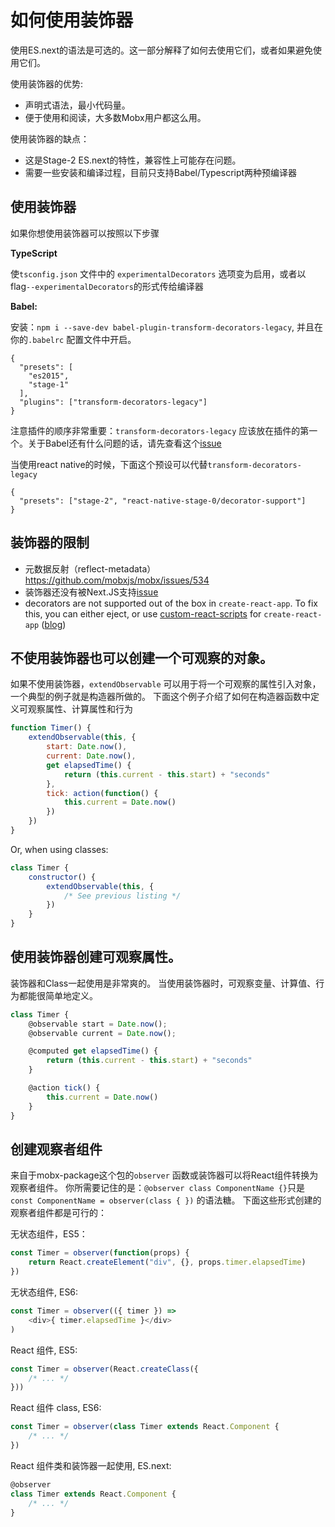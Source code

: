 # 如何使用装饰器

使用ES.next的语法是可选的。这一部分解释了如何去使用它们，或者如果避免使用它们。

使用装饰器的优势:
* 声明式语法，最小代码量。
* 便于使用和阅读，大多数Mobx用户都这么用。


使用装饰器的缺点：
* 这是Stage-2 ES.next的特性，兼容性上可能存在问题。
* 需要一些安装和编译过程，目前只支持Babel/Typescript两种预编译器

## 使用装饰器

如果你想使用装饰器可以按照以下步骤

**TypeScript**

使`tsconfig.json` 文件中的 `experimentalDecorators` 选项变为启用，或者以flag`--experimentalDecorators`的形式传给编译器

**Babel:**

安装：`npm i --save-dev babel-plugin-transform-decorators-legacy`,
并且在你的`.babelrc` 配置文件中开启。

```
{
  "presets": [
    "es2015",
    "stage-1"
  ],
  "plugins": ["transform-decorators-legacy"]
}
```

注意插件的顺序非常重要：`transform-decorators-legacy` 应该放在插件的第一个。关于Babel还有什么问题的话，请先查看这个[issue](https://github.com/mobxjs/mobx/issues/105)


当使用react native的时候，下面这个预设可以代替`transform-decorators-legacy`
```
{
  "presets": ["stage-2", "react-native-stage-0/decorator-support"]
}
```

## 装饰器的限制

* 元数据反射（reflect-metadata） https://github.com/mobxjs/mobx/issues/534
* 装饰器还没有被Next.JS支持[issue](https://github.com/zeit/next.js/issues/26)
* decorators are not supported out of the box in `create-react-app`. To fix this, you can either eject, or use [custom-react-scripts](https://www.npmjs.com/package/custom-react-scripts) for `create-react-app` ([blog](https://medium.com/@kitze/configure-create-react-app-without-ejecting-d8450e96196a#.n6xx12p5c))


## 不使用装饰器也可以创建一个可观察的对象。
如果不使用装饰器，`extendObservable` 可以用于将一个可观察的属性引入对象，一个典型的例子就是构造器所做的。
下面这个例子介绍了如何在构造器函数中定义可观察属性、计算属性和行为

```javascript
function Timer() {
	extendObservable(this, {
		start: Date.now(),
		current: Date.now(),
		get elapsedTime() {
			return (this.current - this.start) + "seconds"
		},
        tick: action(function() {
          	this.current = Date.now()
        })
	})
}
```

Or, when using classes:

```javascript
class Timer {
	constructor() {
		extendObservable(this, {
			/* See previous listing */
		})
	}
}
```

## 使用装饰器创建可观察属性。

装饰器和Class一起使用是非常爽的。
当使用装饰器时，可观察变量、计算值、行为都能很简单地定义。

```javascript
class Timer {
	@observable start = Date.now();
	@observable current = Date.now();

	@computed get elapsedTime() {
		return (this.current - this.start) + "seconds"
	}

	@action tick() {
		this.current = Date.now()
	}
}
```

## 创建观察者组件

来自于mobx-package这个包的`observer` 函数或装饰器可以将React组件转换为观察者组件。
你所需要记住的是：`@observer class ComponentName {}`只是 `const ComponentName = observer(class { })` 的语法糖。
下面这些形式创建的观察者组件都是可行的：

无状态组件，ES5：

```javascript
const Timer = observer(function(props) {
	return React.createElement("div", {}, props.timer.elapsedTime)
})
```

无状态组件, ES6:

```javascript
const Timer = observer(({ timer }) =>
	<div>{ timer.elapsedTime }</div>
)
```

React 组件, ES5:

```javascript
const Timer = observer(React.createClass({
	/* ... */
}))
```

React 组件 class, ES6:

```javascript
const Timer = observer(class Timer extends React.Component {
	/* ... */
})
```

React 组件类和装饰器一起使用, ES.next:

```javascript
@observer
class Timer extends React.Component {
	/* ... */
}
```
